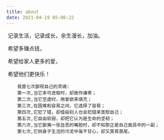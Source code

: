 ```yaml
---
title: about
date: 2021-04-19 05:06:22
---
```


​		记录生活，记录成长，余生漫长，加油。

​        希望多赚点钱，

​        希望给家人更多的爱，

​        希望他们更快乐！








		我曾七次鄙视自己的灵魂:
		第一次,当它本可进取时，却故作谦卑；
		第二次,当它空虚时，用爱欲来填充；
		第三次,在困难和容易之间，它选择了容易；
		第四次,它犯了错，却借由别人也会犯错来宽慰自己；
		第五次,它自由软弱，却把它认为是生命的坚韧；
		第六次,当它鄙夷一张丑恶的嘴脸时，却不知那正是自己面具中的一副；
		第七次,它侧身于生活的污泥中虽不甘心，却又畏首畏尾。